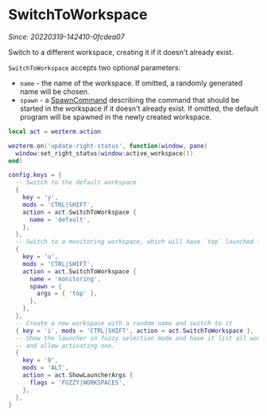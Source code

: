 # SwitchToWorkspace

*Since: 20220319-142410-0fcdea07*

Switch to a different workspace, creating it if it doesn't already exist.

`SwitchToWorkspace` accepts two optional parameters:

* `name` - the name of the workspace. If omitted, a randomly generated name will be chosen.
* `spawn` - a [SpawnCommand](../SpawnCommand.md) describing the command that should be started in the workspace if it doesn't already exist.  If omitted, the default program will be spawned in the newly created workspace.

```lua
local act = wezterm.action

wezterm.on('update-right-status', function(window, pane)
  window:set_right_status(window:active_workspace())
end)

config.keys = {
  -- Switch to the default workspace
  {
    key = 'y',
    mods = 'CTRL|SHIFT',
    action = act.SwitchToWorkspace {
      name = 'default',
    },
  },
  -- Switch to a monitoring workspace, which will have `top` launched into it
  {
    key = 'u',
    mods = 'CTRL|SHIFT',
    action = act.SwitchToWorkspace {
      name = 'monitoring',
      spawn = {
        args = { 'top' },
      },
    },
  },
  -- Create a new workspace with a random name and switch to it
  { key = 'i', mods = 'CTRL|SHIFT', action = act.SwitchToWorkspace },
  -- Show the launcher in fuzzy selection mode and have it list all workspaces
  -- and allow activating one.
  {
    key = '9',
    mods = 'ALT',
    action = act.ShowLauncherArgs {
      flags = 'FUZZY|WORKSPACES',
    },
  },
}
```

